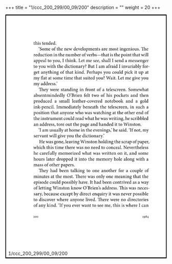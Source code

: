 +++
title = "1/ccc_200_299/00_09/200"
description = ""
weight = 20
+++

<table style="border:2px solid black;max-width:800px;max-height:800px;" 
><tr><td><img class="center-fit-jpg"
src="/jpg_/out_jpg_1984__200.jpg"  >1/ccc_200_299/00_09/200</img></td></tr></table>